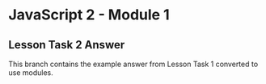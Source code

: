 # JavaScript 2 - Module 1

## Lesson Task 2 Answer

This branch contains the example answer from Lesson Task 1 converted to use modules.
